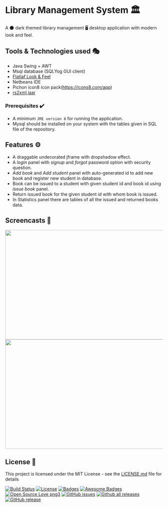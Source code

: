 # Library Management System :classical_building:

A :new_moon: dark themed library management :desktop_computer: desktop application with modern look and feel.

## Tools & Technologies used :performing_arts:

* Java Swing + AWT
* Msql database (SQLYog GUI client)
* [Flatlaf Look & Feel](https://jar-download.com/?search_box=FlatLaf)
* Netbeans IDE
* Pichon icon8 icon pack(https://icons8.com/app)
* [rs2xml jaar](https://hacksmile.com/rs2xml-jar-free-download/)

### Prerequisites :heavy_check_mark:

* A minimum ``JRE version 8`` for running the application.
* Mysql should be installed on your system with the tables given in SQL file of the repository.

## Features 	:gear:

* A draggable undecorated jframe with dropshadow effect.
* A *login* panel with *signup* and *forgot* password option with security question.
* *Add book* and *Add student* panel with auto-generated id to add new book and register new student in       database.
* Book can be issued to a student with given student id and book id using *issue book* panel.
* Return issued book for the given student id with whom book is issued.
* In Statistics panel there are tables of all the issued  and returned books data.

## Screencasts :iphone:
<img src="http://g.recordit.co/hTucPW4vpO.gif" width="650" height="350" />
<img src="http://g.recordit.co/7Bciav1C1M.gif" width="650" height="350" />

## License :rocket:

This project is licensed under the MIT License - see the [LICENSE.md](LICENSE.md) file for details

[![Build Status](http://img.shields.io/travis/badges/badgerbadgerbadger.svg?style=flat-square)](https://travis-ci.org/badges/badgerbadgerbadger)  [![License](http://img.shields.io/:license-mit-blue.svg?style=flat-square)](http://badges.mit-license.org) [![Badges](http://img.shields.io/:badges-9/9-ff6799.svg?style=flat-square)](https://github.com/badges/badgerbadgerbadger)
[![Awesome Badges](https://img.shields.io/badge/badges-awesome-green.svg)](https://github.com/Naereen/badges)
[![Open Source Love png3](https://badges.frapsoft.com/os/v3/open-source.png?v=103)](https://github.com/ellerbrock/open-source-badges/)
[![GitHub issues](https://img.shields.io/github/issues/Naereen/StrapDown.js.svg)](https://GitHub.com/Naereen/StrapDown.js/issues/)
[![Github all releases](https://img.shields.io/github/downloads/Naereen/StrapDown.js/total.svg)](https://GitHub.com/Naereen/StrapDown.js/releases/)
[![GitHub release](https://img.shields.io/github/release/Naereen/StrapDown.js.svg)](https://GitHub.com/Naereen/StrapDown.js/releases/)


